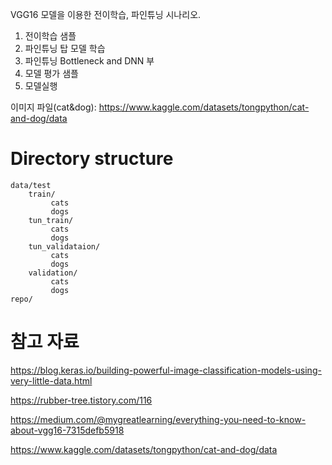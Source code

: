 VGG16 모델을 이용한 전이학습, 파인튜닝 시나리오.
1. 전이학습 샘플
2. 파인튜닝 탑 모델 학습
3. 파인튜닝 Bottleneck and DNN 부 
4. 모델 평가 샘플
5. 모델실행 

이미지 파일(cat&dog): https://www.kaggle.com/datasets/tongpython/cat-and-dog/data

# Directory structure
```
data/test
    train/
         cats
         dogs
    tun_train/
         cats
         dogs
    tun_validataion/
         cats
         dogs
    validation/
         cats
         dogs
repo/
```
# 참고 자료

https://blog.keras.io/building-powerful-image-classification-models-using-very-little-data.html

https://rubber-tree.tistory.com/116

https://medium.com/@mygreatlearning/everything-you-need-to-know-about-vgg16-7315defb5918

https://www.kaggle.com/datasets/tongpython/cat-and-dog/data
